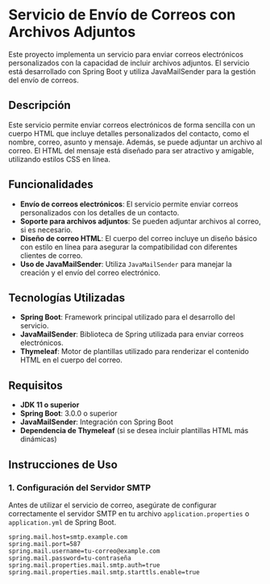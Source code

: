 # Servicio de Envío de Correos con Archivos Adjuntos

Este proyecto implementa un servicio para enviar correos electrónicos personalizados con la capacidad de incluir archivos adjuntos. El servicio está desarrollado con Spring Boot y utiliza JavaMailSender para la gestión del envío de correos.

## Descripción

Este servicio permite enviar correos electrónicos de forma sencilla con un cuerpo HTML que incluye detalles personalizados del contacto, como el nombre, correo, asunto y mensaje. Además, se puede adjuntar un archivo al correo. El HTML del mensaje está diseñado para ser atractivo y amigable, utilizando estilos CSS en línea.

## Funcionalidades

- **Envío de correos electrónicos**: El servicio permite enviar correos personalizados con los detalles de un contacto.
- **Soporte para archivos adjuntos**: Se pueden adjuntar archivos al correo, si es necesario.
- **Diseño de correo HTML**: El cuerpo del correo incluye un diseño básico con estilo en línea para asegurar la compatibilidad con diferentes clientes de correo.
- **Uso de JavaMailSender**: Utiliza `JavaMailSender` para manejar la creación y el envío del correo electrónico.

## Tecnologías Utilizadas

- **Spring Boot**: Framework principal utilizado para el desarrollo del servicio.
- **JavaMailSender**: Biblioteca de Spring utilizada para enviar correos electrónicos.
- **Thymeleaf**: Motor de plantillas utilizado para renderizar el contenido HTML en el cuerpo del correo.

## Requisitos

- **JDK 11 o superior**
- **Spring Boot**: 3.0.0 o superior
- **JavaMailSender**: Integración con Spring Boot
- **Dependencia de Thymeleaf** (si se desea incluir plantillas HTML más dinámicas)

## Instrucciones de Uso

### 1. Configuración del Servidor SMTP

Antes de utilizar el servicio de correo, asegúrate de configurar correctamente el servidor SMTP en tu archivo `application.properties` o `application.yml` de Spring Boot.

```properties
spring.mail.host=smtp.example.com
spring.mail.port=587
spring.mail.username=tu-correo@example.com
spring.mail.password=tu-contraseña
spring.mail.properties.mail.smtp.auth=true
spring.mail.properties.mail.smtp.starttls.enable=true
